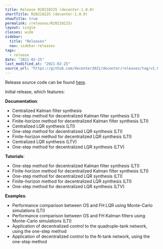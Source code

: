 ```yaml
---
title: Release R20210225 (decenter-1.0.0)
shortTitle: R20210225 (decenter-1.0.0)
showTitle: true
permalink: /releases/R20210225/
layout: single
classes: wide
sidebar:
  title: "Releases"
  nav: sidebar-releases
tags:
  - release
date: "2021-02-25"
last_modified_at: "2021-02-25"
source_url: "https://github.com/decenter2021/decenter/releases/tag/v1.0.0"
---
```


Release source code can be found <a href="{{page.source_url}}" target="_blank">here</a>.

Initial release, which features:

**Documentation**:
- Centralized Kalman filter synthesis
- One-step method for decentralized Kalman filter synthesis (LTI)
- Finite-horizon method for decentralized Kalman filter synthesis (LTI)
- Centralized LQR synthesis (LTI)
- One-step method for decentralized LQR synthesis (LTI)
- Finite-horizon method for decentralized LQR synthesis (LTI)
- Centralized LQR synthesis (LTV)
- One-step method for decentralized LQR synthesis (LTV)

**Tutorials**:
- One-step method for decentralized Kalman filter synthesis (LTI)
- Finite-horizon method for decentralized Kalman filter synthesis (LTI)
- One-step method for decentralized LQR synthesis (LTI)
- Finite-horizon method for decentralized LQR synthesis (LTI)
- One-step method for decentralized LQR synthesis (LTV)

**Examples**:
- Performance comparison between OS and FH LQR using Monte-Carlo simulations (LTI)
- Performance comparison between OS and FH Kalman filters using Monte-Carlo simulations (LTI)
- Application of decentralized control to the quadruple-tank network, using the one-step method
- Application of decentralized control to the N-tank network, using the one-step method
